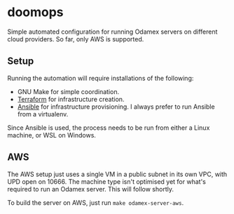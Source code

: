 # doomops

Simple automated configuration for running Odamex servers on different cloud providers. So far, only AWS is supported.

## Setup

Running the automation will require installations of the following:

* GNU Make for simple coordination.
* [Terraform](https://www.terraform.io/) for infrastructure creation.
* [Ansible](https://docs.ansible.com/ansible-core/devel/index.html) for infrastructure provisioning. I always prefer to run Ansible from a virtualenv.

Since Ansible is used, the process needs to be run from either a Linux machine, or WSL on Windows.

## AWS

The AWS setup just uses a single VM in a public subnet in its own VPC, with UPD open on 10666. The machine type isn't optimised yet for what's required to run an Odamex server. This will follow shortly.

To build the server on AWS, just run `make odamex-server-aws`.
